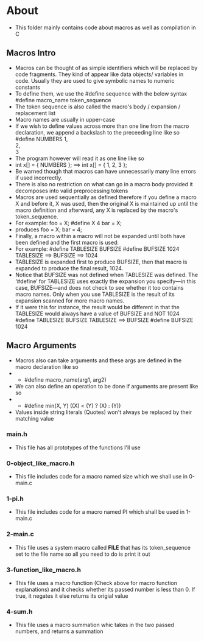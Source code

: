 # About
- This folder mainly contains code about macros as well as compilation in C

## Macros Intro
- Macros can be thought of as simple identifiers which will be replaced by code fragments. They kind of appear like data objects/ variables in code. Usually they are used to give symbolic names to numeric constants
- To define them, we use the #define sequence with the below syntax
    #define macro_name token_sequence 
- The token sequence is also called the macro's body / expansion / replacement list
- Macro names are usually in upper-case
- If we wish to define values across more than one line from the macro declaration, we append a backslash to the preceeding line like so
    #define NUMBERS 1, \
      2, \
      3
- The program however will read it as one line like so
-   int x[] = { NUMBERS };
      ==> int x[] = { 1, 2, 3 };
- Be warned though that macros can have unnecessarily many line errors if used incorrectly. 
- There is also no restriction on what can go in a macro body provided it decomposes into valid preprocessing tokens
- Macros are used sequentially as defined therefore if you define a macro X and before it, X was used, then the original X is maintained up until the macro definition and afterward, any X is replaced by the macro's token_sequence.
- For example:
    foo = X;
    #define X 4
    bar = X;
- produces
    foo = X;
    bar = 4;
- Finally, a macro within a macro will not be expanded until both have been defined and the first macro is used:
- For example:
    #define TABLESIZE BUFSIZE
    #define BUFSIZE 1024
    TABLESIZE
      ==> BUFSIZE
      ==> 1024
- TABLESIZE is expanded first to produce BUFSIZE, then that macro is expanded to produce the final result, 1024.
- Notice that BUFSIZE was not defined when TABLESIZE was defined. The ‘#define’ for TABLESIZE uses exactly the expansion you specify—in this case, BUFSIZE—and does not check to see whether it too contains macro names. Only when you use TABLESIZE is the result of its expansion scanned for more macro names.
- If it were this for instance, the result would be different in that the TABLESIZE would always have a value of BUFSIZE and NOT 1024
    #define TABLESIZE BUFSIZE
    TABLESIZE
      ==> BUFSIZE
    #define BUFSIZE 1024

## Macro Arguments
- Macros also can take arguments and these args are defined in the macro declaration like so
- - #define macro_name(arg1, arg2)
- We can also define an operation to be done if arguments are present like so
- - #define min(X, Y)  ((X) < (Y) ? (X) : (Y))
- Values inside string literals (Quotes) won't always be replaced by their matching value


### main.h
- This file has all prototypes of the functions I'll use

### 0-object_like_macro.h
- This file includes code for a macro named size which we shall use in 0-main.c

### 1-pi.h
- This file includes code for a macro named PI which shall be used in 1-main.c

### 2-main.c
- This file uses a system macro called __FILE__ that has its token_sequence set to the file name so all you need to do is print it out

### 3-function_like_macro.h
- This file uses a macro function (Check above for macro function explanations) and it checks whether its passed number is less than 0. If true, it negates it else returns its origial value

### 4-sum.h
- This file uses a macro summation whic takes in the two passed numbers, and returns a summation
